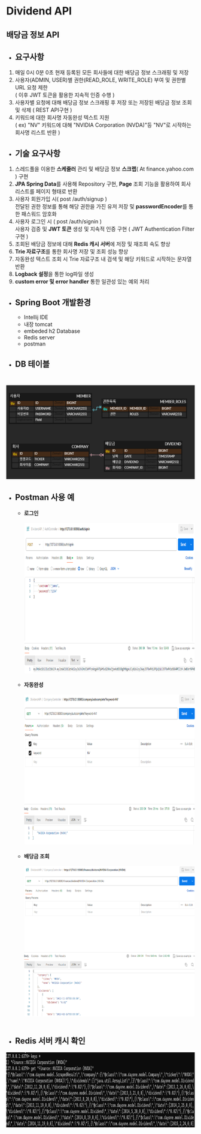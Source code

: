 # Dividend API
## 배당금 정보 API

- ## 요구사항
1. 매일 0시 0분 0초 현재 등록된 모든 회사들에 대한 배당금 정보 스크래핑 및 저장
2. 사용자(ADMIN, USER)별 권한(READ_ROLE, WRITE_ROLE) 부여 및 권한별 URL 요청 제한 <br>
   ( 이후 JWT 토큰을 활용한 지속적 인증 수행 )
3. 사용자별 요청에 대해 배당금 정보 스크래핑 후 저장 또는 저장된 배당금 정보 조회 및 삭제 ( REST API구현 )
4. 키워드에 대한 회사명 자동완성 텍스트 지원 <br>
( ex) "NV" 키워드에 대해 "NVIDIA Corporation (NVDA)"등 "NV"로 시작하는 회사명 리스트 반환 )

- ## 기술 요구사항
1. 스레드풀을 이용한 **스케줄러** 관리 및 배당금 정보 **스크랩**( At finance.yahoo.com ) 구현
2. **JPA Spring Data**를 사용해 Repository 구현, **Page** 조회 기능을 활용하여 회사리스트를 페이지 형태로 반환
3. 사용자 회원가입 시( post /auth/signup ) <br>
   전달된 권한 정보를 통해 해당 권한을 가진 유저 저장 및 **passwordEncoder**를 통한 패스워드 암호화
4. 사용자 로그인 시 ( post /auth/signin ) <br>
   사용자 검증 및 **JWT 토큰** 생성 및 지속적 인증 구현 ( JWT Authentication Filter 구현 )
5. 조회된 배당금 정보에 대해 **Redis 캐시 서버**에 저장 및 재조회 속도 향상
6. **Trie 자료구조**를 통한 회사명 저장 및 조회 성능 향상
7. 자동완성 텍스트 조회 시 Trie 자료구조 내 검색 및 해당 키워드로 시작하는 문자열 반환
8. **Logback 설정**을 통한 log파일 생성
9. **custom error 및 error handler** 통한 일관성 있는 예외 처리

* ## Spring Boot 개발환경
  * Intellij IDE
  * 내장 tomcat
  * embeded h2 Database
  * Redis server
  * postman

* ## DB 테이블 <br> <br>
<img src = "/DB_cap.png" width="600" height="250">

* ## Postman 사용 예
  * **로그인** <br> <br>
  <img src = "./postman_cap1(signin).png" width="800" height="400"> <br> <br>
  * **자동완성** <br> <br>
  <img src = "./postman_cap2(autocomplete).png" width="800" height="400"> <br> <br>
  * **배당금 조회** <br> <br>
  <img src = "./postman_cap3(getDividendList).png" width="800" height="400"> <br> <br>

* ## Redis 서버 캐시 확인
<img src = "./Redis_cap.png" width="800" height="200"> <br> <br>
